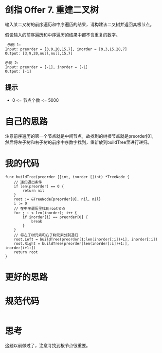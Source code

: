 # 剑指 Offer 7. 重建二叉树

输入某二叉树的前序遍历和中序遍历的结果，请构建该二叉树并返回其根节点。

假设输入的前序遍历和中序遍历的结果中都不含重复的数字。

```
 示例 1:
Input: preorder = [3,9,20,15,7], inorder = [9,3,15,20,7]
Output: [3,9,20,null,null,15,7]

示例 2:
Input: preorder = [-1], inorder = [-1]
Output: [-1]
```

## 提示

- 0 <= 节点个数 <= 5000

# 自己的思路

注意前序遍历的第一个节点就是中间节点，故找到的树根节点就是preorder[0]，然后将左子树和右子树的前序中序数字找到，重新放到buildTree里进行递归。

# 我的代码

```
func buildTree(preorder []int, inorder []int) *TreeNode {
    // 递归退出条件
    if len(preorder) == 0 {
        return nil
    }
    root := &TreeNode{preorder[0], nil, nil}
    i := 0
    // 在中序遍历里找到root节点
    for ; i < len(inorder); i++ {
        if inorder[i] == preorder[0] {
            break
        }
    }
    // 将左子树元素和右子树元素分别递归
    root.Left = buildTree(preorder[1:len(inorder[:i])+1], inorder[:i])
    root.Right = buildTree(preorder[len(inorder[:i])+1:], inorder[i+1:])
    return root
}
```

# 更好的思路

# 规范代码

```go

```

# 思考

这题以前做过了，注意寻找到根节点很重要。